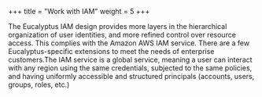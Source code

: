 +++
title = "Work with IAM"
weight = 5
+++

The Eucalyptus IAM design provides more layers in the hierarchical organization of user identities, and more refined control over resource access. This complies with the Amazon AWS IAM service. There are a few Eucalyptus-specific extensions to meet the needs of enterprise customers.The IAM service is a global service, meaning a user can interact with any region using the same credentials, subjected to the same policies, and having uniformly accessible and structured principals (accounts, users, groups, roles, etc.) 

